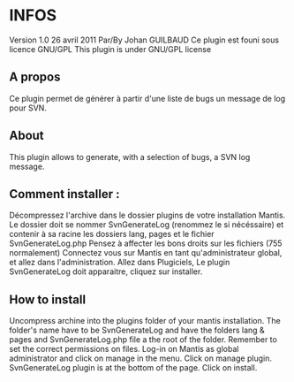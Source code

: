 # INFOS
Version 1.0
26 avril 2011
Par/By Johan GUILBAUD
Ce plugin est founi sous licence GNU/GPL
This plugin is under GNU/GPL license



## A propos
Ce plugin permet de générer à partir d'une liste de bugs un message de log pour SVN.

## About
This plugin allows to generate, with a selection of bugs, a SVN log message.



## Comment installer :

Décompressez l'archive dans le dossier plugins de votre installation Mantis.
Le dossier doit se nommer SvnGenerateLog (renommez le si nécéssaire) et contenir à sa racine les dossiers lang, pages et le fichier SvnGenerateLog.php
Pensez à affecter les bons droits sur les fichiers (755 normalement)
Connectez vous sur Mantis en tant qu'administrateur global, et allez dans l'administration.
Allez dans Plugiciels, Le plugin SvnGenerateLog doit apparaitre, cliquez sur installer.




## How to install

Uncompress archine into the plugins folder of your mantis installation. 
The folder's name have to be SvnGenerateLog and have the folders lang & pages and SvnGenerateLog.php file a the root of the folder.
Remember to set the correct permissions on files.
Log-in on Mantis as global administrator and click on manage in the menu.
Click on manage plugin. SvnGenerateLog plugin is at the bottom of the page. Click on install.
